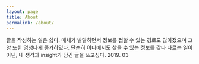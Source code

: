 ```yaml
---
layout: page
title: About
permalink: /about/
---
```


글을 작성하는 일은 쉽다. 매체가 발달하면서 정보를 접할 수 있는 경로도 많아졌으며 그 양 또한 엄청나게 증가하였다.
단순히 어디에서도 찾을 수 있는 정보를 갖다 나르는 일이 아닌, 내 생각과 insight가 담긴 글을 쓰고싶다.
2019. 03